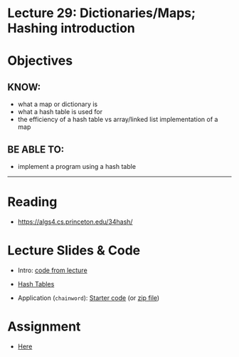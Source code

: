 # Lecture 29: Dictionaries/Maps; Hashing introduction

# Objectives

## KNOW:
- what a map or dictionary is
- what a hash table is used for
- the efficiency of a hash table vs array/linked list implementation of a map
  
## BE ABLE TO:
- implement a program using a hash table


---
# Reading

- https://algs4.cs.princeton.edu/34hash/


# Lecture Slides & Code

- Intro: [code from lecture](lec290-hash-intro-live/)

- [Hash Tables](https://algs4.cs.princeton.edu/lectures/keynote/34HashTables.pdf)

- Application (`chainword`): [Starter code](start/) (or [zip file](lec290-hash-starter.zip))



# Assignment

- [Here](work/hw300.md)


